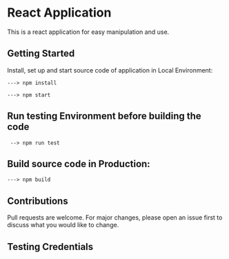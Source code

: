 # React Application

This is a react application for easy manipulation and use. <br />
## Getting Started

Install, set up and start source code of application in Local Environment:

```
---> npm install

---> npm start
```

## Run testing Environment before building the code
```
 --> npm run test
```
## Build source code in Production:

```
---> npm build
```

## Contributions

Pull requests are welcome. For major changes, please open an issue first to discuss what you would like to change.


## Testing Credentials
